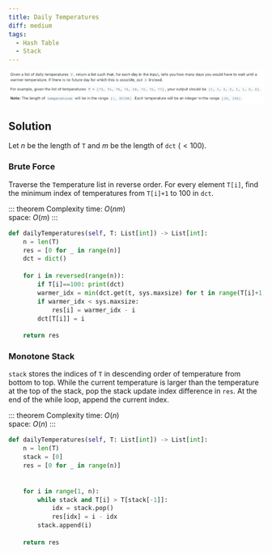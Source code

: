 ```yaml
---
title: Daily Temperatures
diff: medium
tags:
  - Hash Table
  - Stack
---
```


<img class="medium-zoom" src="/algo/daily-temperatures.png" alt="https://leetcode.com/problems/daily-temperatures">

## Solution

Let $n$ be the length of `T` and $m$ be the length of `dct` ($< 100$).

### Brute Force

Traverse the `T`emperature list in reverse order. For every element `T[i]`, find the minimum index of temperatures from `T[i]+1` to $100$ in `dct`.

::: theorem Complexity
time: $O(nm)$  
space: $O(m)$
:::

```py
def dailyTemperatures(self, T: List[int]) -> List[int]:
    n = len(T)
    res = [0 for _ in range(n)]
    dct = dict()

    for i in reversed(range(n)):
        if T[i]==100: print(dct)
        warmer_idx = min(dct.get(t, sys.maxsize) for t in range(T[i]+1, 102))
        if warmer_idx < sys.maxsize:
            res[i] = warmer_idx - i
        dct[T[i]] = i

    return res
```

### Monotone Stack

`stack` stores the indices of `T` in descending order of temperature from bottom to top. While the current temperature is larger than the temperature at the top of the stack, pop the stack update index difference in `res`. At the end of the while loop, append the current index.

::: theorem Complexity
time: $O(n)$  
space: $O(n)$
:::

```py
def dailyTemperatures(self, T: List[int]) -> List[int]:
    n = len(T)
    stack = [0]
    res = [0 for _ in range(n)]


    for i in range(1, n):
        while stack and T[i] > T[stack[-1]]:
            idx = stack.pop()
            res[idx] = i - idx
        stack.append(i)

    return res
```
